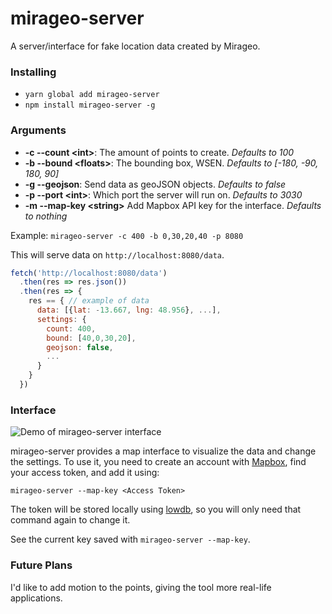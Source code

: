 # mirageo-server
A server/interface for fake location data created by Mirageo.

### Installing
- `yarn global add mirageo-server`
- `npm install mirageo-server -g`

### Arguments
- **-c --count &lt;int>**: The amount of points to create. *Defaults to 100*
- **-b --bound &lt;floats>**: The bounding box, WSEN. *Defaults to [-180, -90, 180, 90]*
- **-g --geojson**: Send data as geoJSON objects. *Defaults to false*
- **-p --port &lt;int>**: Which port the server will run on. *Defaults to 3030*
- **-m --map-key &lt;string>** Add Mapbox API key for the interface. *Defaults to nothing*

Example: 
`mirageo-server -c 400 -b 0,30,20,40 -p 8080`

This will serve data on `http://localhost:8080/data`. 
```js
fetch('http://localhost:8080/data')
  .then(res => res.json())
  .then(res => {
    res == { // example of data
      data: [{lat: -13.667, lng: 48.956}, ...],
      settings: {
        count: 400,
        bound: [40,0,30,20],
        geojson: false,
        ...
      }
    }
  })
```

### Interface
![Demo of mirageo-server interface](http://g.recordit.co/tUtfJRloAj.gif)

mirageo-server provides a map interface to visualize the data and change the settings.
To use it, you need to create an account with [Mapbox](https://www.mapbox.com), find your access token, and add it using: 
```
mirageo-server --map-key <Access Token>
```
The token will be stored locally using [lowdb](https://github.com/typicode/lowdb), so you will only need that command again to change it.

See the current key saved with `mirageo-server --map-key`.



### Future Plans
I'd like to add motion to the points, giving the tool more real-life applications.

